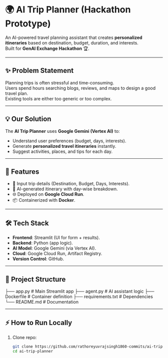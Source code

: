 # 🌍 AI Trip Planner (Hackathon Prototype)

An AI-powered travel planning assistant that creates **personalized itineraries** based on destination, budget, duration, and interests.  
Built for **GenAI Exchange Hackathon** 🏆.

---

## ✨ Problem Statement
Planning trips is often stressful and time-consuming.  
Users spend hours searching blogs, reviews, and maps to design a good travel plan.  
Existing tools are either too generic or too complex.

---

## 💡 Our Solution
The **AI Trip Planner** uses **Google Gemini (Vertex AI)** to:
- Understand user preferences (budget, days, interests).
- Generate **personalized travel itineraries** instantly.
- Suggest activities, places, and tips for each day.

---

## 🚀 Features
- 📝 Input trip details (Destination, Budget, Days, Interests).  
- 🤖 AI-generated itinerary with day-wise breakdown.  
- 🌐 Deployed on **Google Cloud Run**.  
- 📦 Containerized with **Docker**.  

---

## 🛠️ Tech Stack
- **Frontend**: Streamlit (UI for form + results).  
- **Backend**: Python (app logic).  
- **AI Model**: Google Gemini (via Vertex AI).  
- **Cloud**: Google Cloud Run, Artifact Registry.  
- **Version Control**: GitHub.  

---

## 📂 Project Structure

├── app.py # Main Streamlit app ├── agent.py # AI assistant logic ├── Dockerfile # Container definition ├── requirements.txt # Dependencies └── README.md # Documentation

---

## ⚡ How to Run Locally
1. Clone repo:
   ```bash
   git clone https://github.com/rathoreyuvrajsingh1860-commits/ai-trip-planner.git
   cd ai-trip-planner
